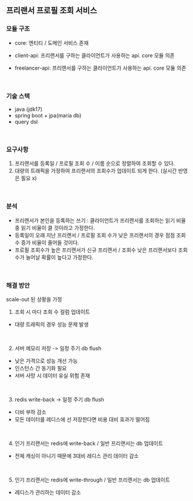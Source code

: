 ## 프리랜서 프로필 조회 서비스

### 모듈 구조
- core: 엔티티 / 도메인 서비스 존재
- client-api: 프리랜서를 구하는 클라이언트가 사용하는 api. core 모듈 의존
- freelancer-api: 프리랜서를 구하는 클라이언트가 사용하는 api. core 모듈 의존

  </br>

### 기술 스택
- java (jdk17)
- spring boot + jpa(maria db)
- query dsl
  
</br>



### 요구사항
1. 프리랜서를 등록일 / 프로필 조회 수 / 이름 순으로 정렬하여 조회할 수 있다.
2. 대량의 트래픽을 가정하여 프리랜서의 조회수가 업데이트 되게 한다. (실시간 반영은 필요 x) 

</br>

### 분석
- 프리랜서가 본인을 등록하는 쓰기 : 클라이언트가 프리랜서를 조회하는 읽기 비율 중 읽기 비율이 클 것이라고 가정한다.
- 등록일이 오래 지난 프리랜서 / 프로필 조회 수가 낮은 프리랜서의 경우 점점 조회 수 증가 비율이 줄어들 것이다.
- 프로필 조회수가 높은 프리랜서가 신규 프리랜서 / 조회수 낮은 프리랜서보다 조회수가 늘어날 확률이 높다고 가정한다.

</br>

### 해결 방안

scale-out 된 상황을 가정
</br>

1. 조회 시 마다 조회 수 컬럼 업데이트
- 대량 트래픽의 경우 성능 문제 발생 
</br>

2. 서버 메모리 저장 -> 일정 주기 db flush
- 낮은 가격으로 성능 개선 가능
- 인스턴스 간 동기화 필요
- 서버 사망 시 데이터 유실 위험 존재
</br>

3. redis write-back -> 일정 주기 db flush
- 디비 부하 감소 
- 모든 데이터를 레디스에 선 저장한다면 비용 대비 효과가 떨어짐
</br>

4. 인기 프리랜서는 redis에 write-back / 일반 프리랜서는 db 업데이트
- 전체 캐싱이 아니기 때문에 3대비 레디스 관리 데이터 감소 
</br>

5. 인기 프리랜서는 redis에 write-through / 일반 프리랜서는 db 업데이트
- 레디스가 관리하는 데이터 감소 
</br>
